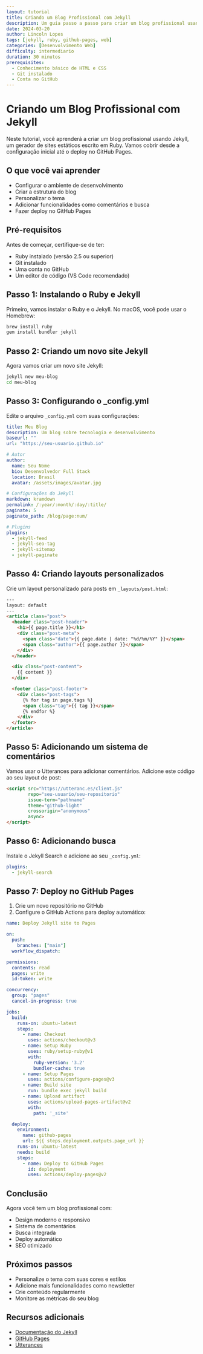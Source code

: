 ```yaml
---
layout: tutorial
title: Criando um Blog Profissional com Jekyll
description: Um guia passo a passo para criar um blog profissional usando Jekyll, incluindo configuração, personalização e deploy.
date: 2024-03-20
author: Lincoln Lopes
tags: [jekyll, ruby, github-pages, web]
categories: [Desenvolvimento Web]
difficulty: intermediario
duration: 30 minutos
prerequisites:
  - Conhecimento básico de HTML e CSS
  - Git instalado
  - Conta no GitHub
---
```


# Criando um Blog Profissional com Jekyll

Neste tutorial, você aprenderá a criar um blog profissional usando Jekyll, um gerador de sites estáticos escrito em Ruby. Vamos cobrir desde a configuração inicial até o deploy no GitHub Pages.

## O que você vai aprender

- Configurar o ambiente de desenvolvimento
- Criar a estrutura do blog
- Personalizar o tema
- Adicionar funcionalidades como comentários e busca
- Fazer deploy no GitHub Pages

## Pré-requisitos

Antes de começar, certifique-se de ter:
- Ruby instalado (versão 2.5 ou superior)
- Git instalado
- Uma conta no GitHub
- Um editor de código (VS Code recomendado)

## Passo 1: Instalando o Ruby e Jekyll

Primeiro, vamos instalar o Ruby e o Jekyll. No macOS, você pode usar o Homebrew:

```bash
brew install ruby
gem install bundler jekyll
```

## Passo 2: Criando um novo site Jekyll

Agora vamos criar um novo site Jekyll:

```bash
jekyll new meu-blog
cd meu-blog
```

## Passo 3: Configurando o _config.yml

Edite o arquivo `_config.yml` com suas configurações:

```yaml
title: Meu Blog
description: Um blog sobre tecnologia e desenvolvimento
baseurl: ""
url: "https://seu-usuario.github.io"

# Autor
author:
  name: Seu Nome
  bio: Desenvolvedor Full Stack
  location: Brasil
  avatar: /assets/images/avatar.jpg

# Configurações do Jekyll
markdown: kramdown
permalink: /:year/:month/:day/:title/
paginate: 5
paginate_path: /blog/page:num/

# Plugins
plugins:
  - jekyll-feed
  - jekyll-seo-tag
  - jekyll-sitemap
  - jekyll-paginate
```

## Passo 4: Criando layouts personalizados

Crie um layout personalizado para posts em `_layouts/post.html`:

```html
---
layout: default
---
<article class="post">
  <header class="post-header">
    <h1>{{ page.title }}</h1>
    <div class="post-meta">
      <span class="date">{{ page.date | date: "%d/%m/%Y" }}</span>
      <span class="author">{{ page.author }}</span>
    </div>
  </header>

  <div class="post-content">
    {{ content }}
  </div>

  <footer class="post-footer">
    <div class="post-tags">
      {% for tag in page.tags %}
      <span class="tag">{{ tag }}</span>
      {% endfor %}
    </div>
  </footer>
</article>
```

## Passo 5: Adicionando um sistema de comentários

Vamos usar o Utterances para adicionar comentários. Adicione este código ao seu layout de post:

```html
<script src="https://utteranc.es/client.js"
        repo="seu-usuario/seu-repositorio"
        issue-term="pathname"
        theme="github-light"
        crossorigin="anonymous"
        async>
</script>
```

## Passo 6: Adicionando busca

Instale o Jekyll Search e adicione ao seu `_config.yml`:

```yaml
plugins:
  - jekyll-search
```

## Passo 7: Deploy no GitHub Pages

1. Crie um novo repositório no GitHub
2. Configure o GitHub Actions para deploy automático:

```yaml
name: Deploy Jekyll site to Pages

on:
  push:
    branches: ["main"]
  workflow_dispatch:

permissions:
  contents: read
  pages: write
  id-token: write

concurrency:
  group: "pages"
  cancel-in-progress: true

jobs:
  build:
    runs-on: ubuntu-latest
    steps:
      - name: Checkout
        uses: actions/checkout@v3
      - name: Setup Ruby
        uses: ruby/setup-ruby@v1
        with:
          ruby-version: '3.2'
          bundler-cache: true
      - name: Setup Pages
        uses: actions/configure-pages@v3
      - name: Build site
        run: bundle exec jekyll build
      - name: Upload artifact
        uses: actions/upload-pages-artifact@v2
        with:
          path: '_site'

  deploy:
    environment:
      name: github-pages
      url: ${{ steps.deployment.outputs.page_url }}
    runs-on: ubuntu-latest
    needs: build
    steps:
      - name: Deploy to GitHub Pages
        id: deployment
        uses: actions/deploy-pages@v2
```

## Conclusão

Agora você tem um blog profissional com:
- Design moderno e responsivo
- Sistema de comentários
- Busca integrada
- Deploy automático
- SEO otimizado

## Próximos passos

- Personalize o tema com suas cores e estilos
- Adicione mais funcionalidades como newsletter
- Crie conteúdo regularmente
- Monitore as métricas do seu blog

## Recursos adicionais

- [Documentação do Jekyll](https://jekyllrb.com/docs/)
- [GitHub Pages](https://pages.github.com/)
- [Utterances](https://utteranc.es/) 